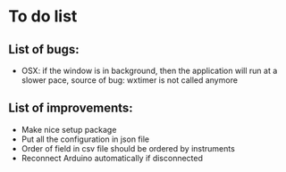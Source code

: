 To do list
==========

## List of bugs:
- OSX: if the window is in background,
       then the application will run at a slower pace,
       source of bug: wxtimer is not called anymore

## List of improvements:
- Make nice setup package
- Put all the configuration in json file
- Order of field in csv file should be ordered by instruments
- Reconnect Arduino automatically if disconnected

